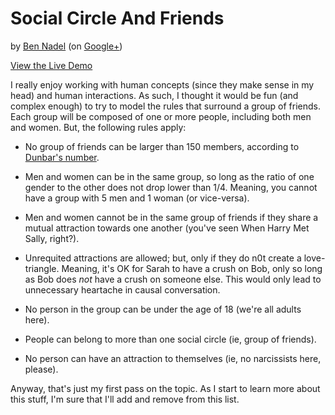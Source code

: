 
# Social Circle And Friends

by [Ben Nadel][bennadel] (on [Google+][goggle-plus])

[View the Live Demo][demo]

I really enjoy working with human concepts (since they make sense in my head) and human 
interactions. As such, I thought it would be fun (and complex enough) to try to model the rules 
that surround a group of friends. Each group will be composed of one or more people, including both
men and women. But, the following rules apply:

* No group of friends can be larger than 150 members, according to [Dunbar's number][dunbar].

* Men and women can be in the same group, so long as the ratio of one gender to the other does not
drop lower than 1/4. Meaning, you cannot have a group with 5 men and 1 woman (or vice-versa).

* Men and women cannot be in the same group of friends if they share a mutual attraction towards
one another (you've seen When Harry Met Sally, right?).

* Unrequited attractions are allowed; but, only if they do n0t create a love-triangle. Meaning, 
it's OK for Sarah to have a crush on Bob, only so long as Bob does _not_ have a crush on someone 
else. This would only lead to unnecessary heartache in causal conversation.

* No person in the group can be under the age of 18 (we're all adults here).

* People can belong to more than one social circle (ie, group of friends). 

* No person can have an attraction to themselves (ie, no narcissists here, please).

Anyway, that's just my first pass on the topic. As I start to learn more about this stuff, I'm sure
that I'll add and remove from this list.


[bennadel]: http://www.bennadel.com
[goggle-plus]: https://plus.google.com/108976367067760160494?rel=author
[demo]: http://bennadel.github.io/Streamlined-Object-Modeling/examples/01-social-circle/
[dunbar]: http://en.wikipedia.org/wiki/Dunbar's_number